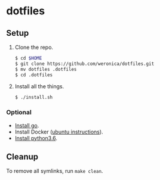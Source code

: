 # dotfiles

## Setup

1. Clone the repo.

    ```sh
    $ cd $HOME
    $ git clone https://github.com/weronica/dotfiles.git
    $ mv dotfiles .dotfiles
    $ cd .dotfiles
    ```
2. Install all the things.
    ```sh
    $ ./install.sh
    ```

### Optional

- [Install go](https://www.ardanlabs.com/blog/2016/05/installing-go-and-your-workspace.html).
- Install Docker ([ubuntu instructions](https://docs.docker.com/install/linux/docker-ce/ubuntu/)).
- [Install python3.6](https://askubuntu.com/questions/865554/how-do-i-install-python-3-6-using-apt-get).


## Cleanup

To remove all symlinks, run `make clean`.
